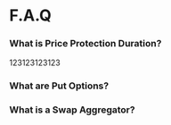 # F.A.Q

### What is Price Protection Duration?

123123123123

### What are Put Options?

### What is a Swap Aggregator?

###
